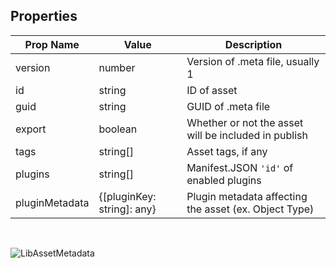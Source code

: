 ## Properties

| Prop Name | Value | Description |
| --------------------- | ------ | ------------------- |
| version | number | Version of .meta file, usually 1 |
| id | string | ID of asset |
| guid | string | GUID of .meta file |
| export | boolean | Whether or not the asset will be included in publish |
| tags | string[] | Asset tags, if any |
| plugins | string[] | Manifest.JSON `'id'` of enabled plugins |
| pluginMetadata | {[pluginKey: string]: any} | Plugin metadata affecting the asset (ex. Object Type) |

<br/>

![LibAssetMetadata](https://github.com/user-attachments/assets/c762a9b9-3116-43c4-832d-c35afb113c52)






